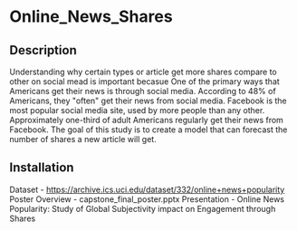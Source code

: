 # Online_News_Shares

## Description
Understanding why certain types or article get more shares compare to other on social mead is important becasue One of the primary ways that Americans get their news is through social media. According to 48% of Americans, they "often" get their news from social media. Facebook is the most popular social media site, used by more people than any other. Approximately one-third of adult Americans regularly get their news from Facebook. The goal of this study is to create a model that can forecast the number of shares a new article will get.
## Installation
Dataset - https://archive.ics.uci.edu/dataset/332/online+news+popularity
Poster Overview - capstone_final_poster.pptx
Presentation - Online News Popularity: Study of Global Subjectivity impact on Engagement through Shares
